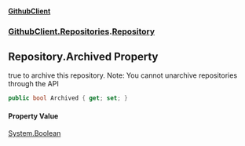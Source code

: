 #### [GithubClient](index.md 'index')
### [GithubClient.Repositories](GithubClient.Repositories.md 'GithubClient.Repositories').[Repository](GithubClient.Repositories.Repository.md 'GithubClient.Repositories.Repository')

## Repository.Archived Property

true to archive this repository. Note: You cannot unarchive repositories through the API

```csharp
public bool Archived { get; set; }
```

#### Property Value
[System.Boolean](https://docs.microsoft.com/en-us/dotnet/api/System.Boolean 'System.Boolean')